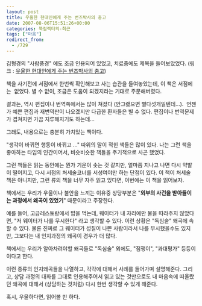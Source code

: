 ```yaml
---
layout: post
title: 우울한 현대인에게 주는 번즈박사의 충고
date: 2007-08-06T15:51:26+00:00
categories: 북컬렉터의-최근
tags: ["마음"]
redirect_from:
  - /729
---
```


김형경의 "사람풍경" 에도 조금 인용되어 있었고, 치료중에도 제목을 들어보았었다. (링크 : <a href="http://www.aladdin.co.kr/shop/wproduct.aspx?ISBN=8931002289&amp;ttbkey=ttbjinto1216001&amp;copyPaper=1">우울한 현대인에게 주는 번즈박사의 충고</a>)

책을 사기전에 서점에서 한번씩 확인해보고 사는 습관을 들여놓았는데, 이 책은 서점에는  없었다. 별 수 없이, 조금은 도움이 되겠지라는 기대로 주문해버렸다.

결과는, 역시 편집이나 번역쪽에서는 많이 쳐졌다 (안그랬으면 별다섯개일텐데...).  언젠가 예쁜 편집과 재번역판이 나오겠지만 다급한 환자들은 별 수 없다. 편집이나 번역문제가 겹쳐지면 가끔 지루해지기도 하는데...

그래도, 내용으로는 충분히 가치있는 책이다.

"생각이 바뀌면 행동이 바뀌고 ..." 따위의 말이 적힌 책들은 많이 있다. 나는 그런 책을 좋아하는 타입의 인간이어서, 비슷비슷한 책들을 주기적으로 사곤 했었다.

그런 책들은 읽는 동안에는 뭔가 기운이 솟는 것 같지만, 얼마쯤 지나고 나면 다시 약발이 떨어지고, 다시 서점의 처세술코너를 서성여야만 하는 단점이 있다. 이 책이 처세술 책은 아니지만, 그런 류의 책을 너무 자주 읽고 있다면, 이번에는 이 책을 읽어보자.

책에서는 우리가 우울이나 불안을 느끼는 이유중 상당부분은 "<strong>외부의 사건을 받아들이는 과정에서 왜곡이 있었기</strong>" 때문이라고 주장한다.

예를 들어, 고급레스토랑에서 밥을 먹는데, 웨이터가 내 자리에만 물을 따라주지 않았다면, "저 웨이터가 나를 무시한다" 라고 생각할 수 있다. 이런 상황은 "독심술" 왜곡에 속할 수 있다. 물론 진짜로 그 웨이터가 성질이 나쁜 사람이라서 나를 무시했을수도 있지만, 그보다는 내 인지과정의 왜곡이 경우가 더 많다.

책에서는 우리가 알아차려야할 왜곡들로 "독심술" 외에도, "점쟁이", "과대평가" 등등이 이다고 한다.

이런 종류의 인지왜곡들을 나열하고, 각각에 대해서 사례를 들어가며 설명해준다. 그리고, 상담 과정의 대화를 그대로 인용해주어서 읽고 있는 것만으로도 내 마음속에 떠올랐던 왜곡에 대해서 (상담하는 것처럼) 다시 한번 생각할 수 있게 해준다.

혹시, 우울하다면, 읽어볼 만 하다.
